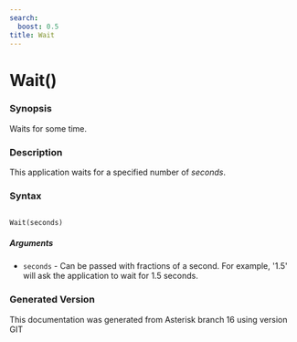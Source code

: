 ```yaml
---
search:
  boost: 0.5
title: Wait
---
```


# Wait()

### Synopsis

Waits for some time.

### Description

This application waits for a specified number of _seconds_.<br>


### Syntax


```

Wait(seconds)
```
##### Arguments


* `seconds` - Can be passed with fractions of a second. For example, '1.5' will ask the application to wait for 1.5 seconds.<br>


### Generated Version

This documentation was generated from Asterisk branch 16 using version GIT 